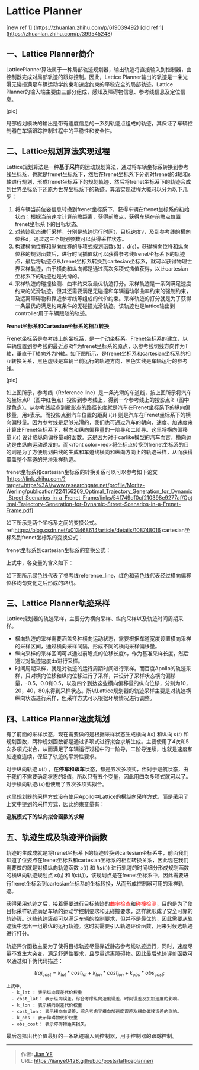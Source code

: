 # Lattice Planner



[new ref 1] (https://zhuanlan.zhihu.com/p/619039492)
[old ref 1] (https://zhuanlan.zhihu.com/p/399545248)

## 一、Lattice Planner简介

LatticePlanner算法属于一种局部轨迹规划器，输出轨迹将直接输入到控制器，由控制器完成对局部轨迹的跟踪控制。因此，Lattice Planner输出的轨迹是一条光滑无碰撞满足车辆运动学约束和速度约束的平稳安全的局部轨迹。Lattice Planner的输入端主要由三部分组成，感知及障碍物信息、参考线信息及定位信息。

[pic]

局部规划模块的输出是带有速度信息的一系列轨迹点组成的轨迹，其保证了车辆控制器在车辆跟踪控制过程中的平稳性和安全性。

## 二、Lattice规划算法实现过程

Lattice规划算法是一种**基于采样**的运动规划算法，通过将车辆坐标系转换到参考线坐标系，也就是frenet坐标系下，然后在frenet坐标系下分别对frenet的d轴和s轴进行规划，形成frenet坐标系下的规划轨迹，然后将frenet坐标系下的轨迹合成到世界坐标系下还原为世界坐标系下的轨迹。算法实现过程大概可以分为以下几步：

1. 将车辆当前位姿信息转换到frenet坐标系下，获得车辆在frenet坐标系的初始状态；根据当前速度计算前瞻距离，获得前瞻点，获得车辆在前瞻点位置frenet坐标系下的目标状态。
2. 对轨迹状态进行采样，分别是轨迹运行时间t，目标速度v，及到参考线的横向位移d，通过这三个规划参数可以获得采样状态。
3. 构建横向位移和纵向位移的多项式规划函数s(t)，d(s)，获得横向位移和纵向位移的规划函数后，进行时间插值就可以获得参考线frenet坐标系下的轨迹点，最后将轨迹点从frenet坐标系转换到cartesian坐标系，就可以获得物理世界采样轨迹，由于横向和纵向都是通过高次多项式插值获得，以此cartesian坐标系下的轨迹也是光滑的。
4. 采样轨迹的碰撞检测、曲率约束及最优轨迹打分。采样轨迹是一系列满足速度约束的光滑轨迹，但其还需要满足无碰撞和车辆运动学曲率约束的强制约束，及远离障碍物和靠近参考线等组成的代价约束。采样轨迹的打分就是为了获得一条最优的满足约束条件的无碰撞光滑轨迹。该轨迹也是lattice输出到controller用于车辆跟随的轨迹。


**Frenet坐标系和Cartesian坐标系的相互转换**

Frenet坐标系是参考线上的坐标系，是一个动坐标系。Frenet坐标系的建立，以车辆位置到参考线的最近点R作为frenet坐标系的原点，以参考线切线方向作为T轴，垂直于T轴向外为N轴。如下图所示，是frenet坐标系和cartesian坐标系的相互转换关系，黑色虚线是车辆当前运行的轨迹方向，黑色实线是车辆运行的参考线。</br>


[pic]

如上图所示，参考线（Reference line）是一条光滑的车道线，按上图所示将汽车的坐标点P（图中红色点）投影到参考线上，得到一个参考线上的投影点R（图中绿色点）。从参考线起点到投影点的路径长度就是汽车在Frenet坐标系下的纵向偏移量，用s表示。而投影点到汽车位置的距离 $l(s)$ 则是汽车在Frenet坐标系下的横向偏移量。因为参考线是足够光滑的，我们也可通过汽车的朝向、速度、加速度来计算出Frenet坐标系下，横向和纵向偏移量的一阶导和二阶导。这里将横向偏移量 $l(s)$ 设计成纵向偏移量s的函数。这是因为对于carlike模型的汽车而言，横向运动是由纵向运动诱发的。而</font color=red>将坐标点转换到frenet坐标系的目的</font>则是为了方便规划曲线的生成和车道线横向和纵向方向上的轨迹采样，从而获得覆盖整个车道的光滑采样轨迹。

frenet坐标系和cartesian坐标系的转换关系可以可以参考如下论文[https://link.zhihu.com/?target=https%3A//www.researchgate.net/profile/Moritz-Werling/publication/224156269_Optimal_Trajectory_Generation_for_Dynamic_Street_Scenarios_in_a_Frenet_Frame/links/54f749df0cf210398e9277af/Optimal-Trajectory-Generation-for-Dynamic-Street-Scenarios-in-a-Frenet-Frame.pdf]

 如下所示是两个坐标系之间的变换公式。
ref:https://blog.csdn.net/u013468614/article/details/108748016
cartesian坐标系到frenet坐标系的变换公式：

frenet坐标系到cartesian坐标系的变换公式：


上式中，各变量的含义如下：

如下图所示绿色线代表了参考线reference_line，红色和蓝色线代表经过横向偏移位移均匀变化之后形成的路线。

## 三、Lattice Planner轨迹采样

Lattice规划器的轨迹采样，主要分为横向采样、纵向采样以及轨迹时间周期采样。
  - 横向轨迹的采样需要涵盖多种横向运动状态，需要根据车道宽度设置横向采样的采样区间，通过横向采样间隔，形成不同的横向采样偏移量。
  - 纵向采样的采样区间可以通过前瞻点的位移长度s，作为基准采样长度，然后通过对轨迹速度ds进行采样。
  - 时间周期采样，就是对轨迹的运行周期时间进行采样。而百度Apollo的轨迹采样，只对横向位移和纵向位移进行了采样，并设计了采样状态横向偏移量，-0.5，0.0和0.5，以及四个到达这些横向偏移量的纵向位移，分别为10，20，40，80来得到采样状态。所以Lattice规划器的轨迹采样主要是对轨迹横纵向状态进行采样，但采样方式可以根据环境情况进行调整。

## 四、Lattice Planner速度规划

有了前面的采样状态，现在需要做的是根据采样状态生成横向 $l(s)$ 和纵向 $s(t)$ 和规划函数，两种规划函数都是通过多项式进行拟合求解生成。主要使用了4次和5次多項式拟合，从而满足了车辆运行过程中的一阶导，二阶导连续，也就是速度和加速度连续，保证了轨迹的平滑性要求。</br>

对于纵向轨迹 $s(t)$ ，在**停车和跟车**状态，都是五次多项式，但对于巡航状态，由于我们不需要确定状态的S值，所以只有五个变量，因此用四次多项式就可以了。对于横向轨迹$l(s)$也使用了五次多项式拟合。

这里规划器的采样方式没有使用Apollo中Lattice的横纵向采样方式，而是采用了上文中提到的采样方式，因此约束变量有：

**巡航模式下的纵向拟合函数的求解**

## 五、轨迹生成及轨迹评价函数

轨迹的生成成就是将frenet坐标系下的轨迹转换到cartesian坐标系中，前面我们知道了位姿点在frenet坐标系和cartesian坐标系的相互转换关系，因此现在我们需要做的就是对横纵向轨迹函数 $s(t)$ 和 $l(s(t))$ 进行轨迹的时间细分形成规划函数的横纵向轨迹规划点 $s(t_i)$ 和 $l(s(t_i))$，该规划点是在frenet坐标系中，因此需要进行frenet坐标系到cartesian坐标系的坐标转换，从而形成控制器可用的采样轨迹。

获得采用轨迹之后，接着需要进行目标轨迹的<font color=red>曲率检查</font>和<font color=red>碰撞检测</font>，目的是为了使目标采样轨迹满足车辆的运动学控制要求和无碰撞要求，这样就形成了安全可靠的轨迹簇。这些轨迹簇都可以满足车辆的控制要求，但并不是最优的，因此需要从轨迹簇中选出一组最优的运行轨迹。这时就需要引入轨迹评价函数，用来对候选轨迹进行打分。

轨迹评价函数主要为了使得目标轨迹尽量靠近静态参考线轨迹运行，同时，速度尽量不发生大突变，满足舒适性要求，且尽量远离障碍物。因此最后轨迹评价函数可以通过如下伪代码描述：

$$traj_{cost} = k_{lat} * cost_{lat} + k_{lon} * cost_{lon} + k_{obs} * obs_{cost};$$

    上式中，
      - k_lat : 表示纵向误差代价权重
      - cost_lat： 表示纵向误差，综合考虑纵向速度误差，时间误差及加加速度的影响。
      - k_lon : 表示横向误差代价权重
      - cost_lon： 表示横向向误差，综合考虑了横向加速度误差及横向偏移误差的影响。
      - k_obs : 表示障碍物代价权重
      - obs_cost： 表示障碍物距离损失。

最后选择出代价值最好的一条轨迹输入到控制器，用于控制器的跟踪控制。

---

> 作者: [Jian YE](https://github.com/jianye0428)  
> URL: https://jianye0428.github.io/posts/latticeplanner/  

